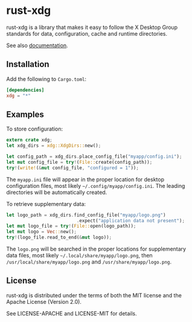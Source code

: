 rust-xdg
========

rust-xdg is a library that makes it easy to follow the X Desktop Group
standards for data, configuration, cache and runtime directories.

See also [documentation](https://whitequark.github.io/rust-xdg/xdg/).

Installation
------------

Add the following to `Cargo.toml`:

```toml
[dependencies]
xdg = "*"
```

Examples
--------

To store configuration:

```rust
extern crate xdg;
let xdg_dirs = xdg::XdgDirs::new();

let config_path = xdg_dirs.place_config_file("myapp/config.ini");
let mut config_file = try!(File::create(config_path));
try!(write!(&mut config_file, "configured = 1"));
```

The `myapp.ini` file will appear in the proper location for desktop
configuration files, most likely `~/.config/myapp/config.ini`.
The leading directories will be automatically created.

To retrieve supplementary data:

```rust
let logo_path = xdg_dirs.find_config_file("myapp/logo.png")
                          .expect("application data not present");
let mut logo_file = try!(File::open(logo_path));
let mut logo = Vec::new();
try!(logo_file.read_to_end(&mut logo));
```

The `logo.png` will be searched in the proper locations for
supplementary data files, most likely `~/.local/share/myapp/logo.png`,
then `/usr/local/share/myapp/logo.png` and `/usr/share/myapp/logo.png`.

License
-------

rust-xdg is distributed under the terms of both the MIT license
and the Apache License (Version 2.0).

See LICENSE-APACHE and LICENSE-MIT for details.
